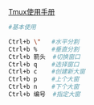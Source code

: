 [Tmux使用手册](http://louiszhai.github.io/2017/09/30/tmux/)





```sh
#基本使用

Ctrl+b \"	#水平分割
Ctrl+b %	#垂直分割
Ctrl+b 箭头  #切换窗口
Ctrl+b q	#选择窗口
Ctrl+b c	#创建新大窗
Ctrl+b p	#上个大窗
Ctrl+b n	#下个大窗
Ctrl+b 编号  #指定大窗
```

